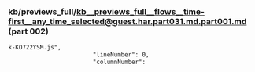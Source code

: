 ### kb/previews_full/kb__previews_full__flows__time-first__any_time_selected@guest.har.part031.md.part001.md (part 002)

```md
k-KO722YSM.js",
                        "lineNumber": 0,
                        "columnNumber": 
```

```
